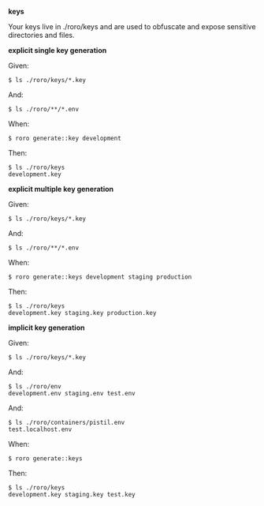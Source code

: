 **keys**

Your keys live in ./roro/keys and are used to obfuscate and expose sensitive directories and files. 

**explicit single key generation** 

Given: 

    $ ls ./roro/keys/*.key

And: 
    
    $ ls ./roro/**/*.env

When:

    $ roro generate::key development 

Then:

    $ ls ./roro/keys 
    development.key 

**explicit multiple key generation** 

Given: 

    $ ls ./roro/keys/*.key

And: 

    $ ls ./roro/**/*.env

When:

    $ roro generate::keys development staging production 

Then:

    $ ls ./roro/keys 
    development.key staging.key production.key 

**implicit key generation**  

Given: 

    $ ls ./roro/keys/*.key

And:

    $ ls ./roro/env
    development.env staging.env test.env

And: 

    $ ls ./roro/containers/pistil.env 
    test.localhost.env

When:

    $ roro generate::keys

Then:

    $ ls ./roro/keys
    development.key staging.key test.key